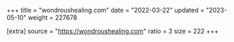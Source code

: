 +++
title = "wondroushealing.com"
date = "2022-03-22"
updated = "2023-05-10"
weight = 227678

[extra]
source = "https://wondroushealing.com"
ratio = 3
size = 222
+++
